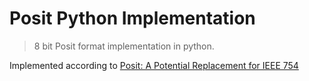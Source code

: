 # Posit Python Implementation
> 8 bit Posit format implementation in python.

Implemented according to [Posit: A Potential Replacement for IEEE 754](https://www.sigarch.org/posit-a-potential-replacement-for-ieee-754/)